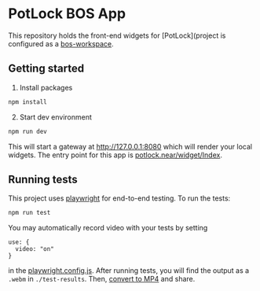 # PotLock BOS App

This repository holds the front-end widgets for [PotLock](project is configured as a [bos-workspace](https://github.com/nearbuilders/bos-workspace).

## Getting started

1. Install packages

```cmd
npm install
```

2. Start dev environment

```cmd
npm run dev
```

This will start a gateway at http://127.0.0.1:8080 which will render your local widgets. The entry point for this app is [potlock.near/widget/Index](http://127.0.0.1:8080/potlock.near/widget/Index).

## Running tests

This project uses [playwright](https://playwright.dev/) for end-to-end testing. To run the tests:

```cmd
npm run test
```

You may automatically record video with your tests by setting

```
use: {
  video: "on"
}
```

in the [playwright.config.js](./playwright.config.js). After running tests, you will find the output as a `.webm` in `./test-results`. Then, [convert to MP4](https://video.online-convert.com/convert/webm-to-mp4) and share.
